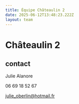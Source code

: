 ```yaml
---
title: Équipe Châteaulin 2
date: 2025-06-12T13:48:23.222Z
layout: team
---
```


# Châteaulin 2

## contact 

Julie Alanore

06 69 18 52 67

julie_oberlin@hotmail.fr

